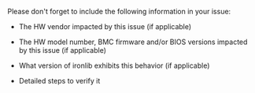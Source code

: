 Please don't forget to include the following information in your issue:

- The HW vendor impacted by this issue (if applicable)

- The HW model number, BMC firmware and/or BIOS versions impacted by this issue (if applicable)

- What version of ironlib exhibits this behavior (if applicable)

- Detailed steps to verify it
